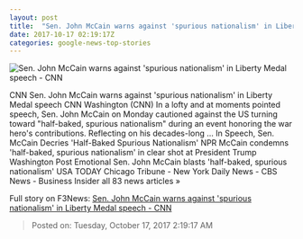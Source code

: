 ```yaml
---
layout: post
title:  "Sen. John McCain warns against 'spurious nationalism' in Liberty Medal speech - CNN"
date: 2017-10-17 02:19:17Z
categories: google-news-top-stories
---
```


![Sen. John McCain warns against 'spurious nationalism' in Liberty Medal speech - CNN](http://cdn.cnn.com/cnnnext/dam/assets/171016194846-joe-biden-john-mccain-1016-super-tease.jpg)

CNN Sen. John McCain warns against 'spurious nationalism' in Liberty Medal speech CNN Washington (CNN) In a lofty and at moments pointed speech, Sen. John McCain on Monday cautioned against the US turning toward "half-baked, spurious nationalism" during an event honoring the war hero's contributions. Reflecting on his decades-long ... In Speech, Sen. McCain Decries 'Half-Baked Spurious Nationalism' NPR McCain condemns 'half-baked, spurious nationalism' in clear shot at President Trump Washington Post Emotional Sen. John McCain blasts 'half-baked, spurious nationalism' USA TODAY Chicago Tribune - New York Daily News - CBS News - Business Insider all 83 news articles »


Full story on F3News: [Sen. John McCain warns against 'spurious nationalism' in Liberty Medal speech - CNN](http://www.f3nws.com/n/kZtuvD)

> Posted on: Tuesday, October 17, 2017 2:19:17 AM
